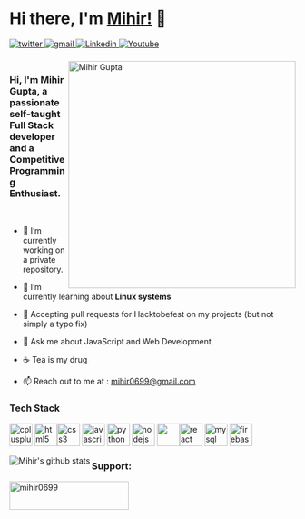 # Hi there, I'm [Mihir!](https://github.com/mihir0699) 👋
<a href="https://twitter.com/mihir0699" target="_blank">
<img src=https://img.shields.io/badge/twitter-%2300acee.svg?&style=for-the-badge&logo=twitter&logoColor=white alt=twitter style="margin-bottom: 5px;" />
</a> 
<a href="mailto:mihir069@gmail.com?hl=en" target="_blank">
<img src=https://img.shields.io/badge/gmail-%23DC493C.svg?&style=for-the-badge&logo=gmail&logoColor=white alt=gmail style="margin-bottom: 5px;" />
</a>
<a href="https://www.linkedin.com/in/mihir0699/" target="_blank">
<img src=https://img.shields.io/badge/linkedin-%231E77B5.svg?&style=for-the-badge&logo=linkedin&logoColor=white alt=Linkedin style="margin-bottom: 5px;" />
</a>
  <a href="https://www.youtube.com/channel/UCuKvBZo32WZVAjBLn9zbMWg?sub_confirmation=1"><img alt="Youtube" title="Youtube" src="https://img.shields.io/badge/-YouTube-red?style=for-the-badge&logo=youtube&logoColor=white"/></a>


<br />
<br />
<img alt="Mihir Gupta" align="right" src="https://raw.githubusercontent.com/mihir0699/mihir0699/master/Untitled%20design.png" width="400px"/>

<h3>Hi, I'm Mihir Gupta, a passionate self-taught <strong>Full Stack developer</strong> and a <strong>Competitive Programming Enthusiast</strong>.</h3>

<br/>


 - 🔭 I’m currently working on a private repository.<br/>
 
- 🌱 I’m currently learning about <strong>Linux systems</strong>
- 🤝 Accepting pull requests for Hacktobefest on my projects (but not simply a typo fix)
- 🤔 Ask me about JavaScript and Web Development
- ☕ Tea  is my drug
- :mailbox: Reach out to me at : mihir0699@gmail.com<br/>

<h3>Tech Stack</h3>
<p align="left">
 <img src="https://img.icons8.com/color/48/000000/c-plus-plus-logo.png"  alt="cplusplus" width="40" height="40"/>  <img src="https://img.icons8.com/color/48/000000/html-5.png" alt="html5" width="40" height="40"/><img src="https://img.icons8.com/color/48/000000/css3.png" alt="css3" width="40" height="40"/> <img src="https://img.icons8.com/color/48/000000/javascript.png" alt="javascript" width="40" height="40"/> <img src="https://img.icons8.com/ultraviolet/40/000000/react.png" alt="python" width="40" height="40"/> 
 <img src="https://img.icons8.com/color/48/000000/nodejs.png" width="40" height="40" alt="nodejs" /> <img src="https://img.icons8.com/color/48/000000/mongodb.png" width="40" height="40" /><img src="https://img.icons8.com/color/40/000000/python.png" alt="react" width="40" height="40"/> <img src="https://img.icons8.com/ios/50/000000/mysql-logo.png" alt="mysql" width="40" height="40"/> 
 <img src="https://img.icons8.com/color/48/000000/firebase.png" alt="firebase" width="40" height="40"/>

 </p>
<p align = 'center'> 
<a href="https://github.com/mihir0699/mihir0699">
  <img align="left" src="https://github-readme-stats.anuraghazra1.vercel.app/api?username=mihir0699&count_private=true&theme=radical" alt="Mihir's github stats" />
</a>
  <h3 align="left">Support:</h3>
<p><a href="https://www.buymeacoffee.com/mihir0699"> <img align="center" src="https://cdn.buymeacoffee.com/buttons/v2/default-yellow.png" height="50" width="210" alt="mihir0699" /></a></p>
